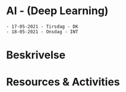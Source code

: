 # AI - (Deep Learning)
    - 17-05-2021 - Tirsdag - DK
    - 18-05-2021 - Onsdag - INT

# Beskrivelse


# Resources & Activities
